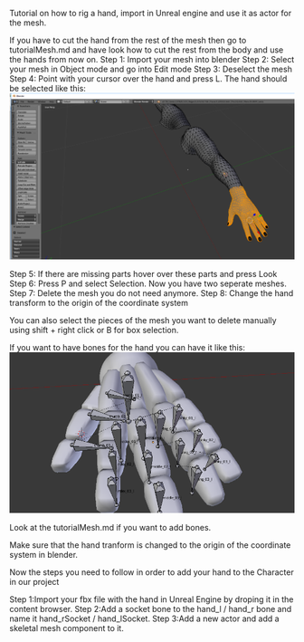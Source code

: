 Tutorial on how to rig a hand, import in Unreal engine and use it as actor for the mesh.

If you have to cut the hand from the rest of the mesh then go to tutorialMesh.md and have look how to cut the rest from the body and use the hands from now on.
Step 1: Import your mesh into blender
Step 2: Select your mesh in Object mode and go into Edit mode
Step 3: Deselect the mesh
Step 4: Point with your cursor over the hand and press L. The hand should be selected like this:
![](./Img/HandSelected.png)

Step 5: If there are missing parts hover over these parts and press Look
Step 6: Press P and select Selection. Now you have two seperate meshes.
Step 7: Delete the mesh you do not need anymore.
Step 8: Change the hand transform to the origin of the coordinate system

You can also select the pieces of the mesh you want to delete manually using shift + right click or B for box selection.


If you want to have bones for the hand you can have it like this:
![](./Img/HandBones.png)

Look at the tutorialMesh.md if you want to add bones.

Make sure that the hand tranform is changed to the origin of the coordinate system in blender.

Now the steps you need to follow in order to add your hand to the Character in our project

Step 1:Import your fbx file with the hand in Unreal Engine by droping it in the content browser.
Step 2:Add a socket bone to the hand_l / hand_r bone and name it hand_rSocket / hand_lSocket.
Step 3:Add a new actor and add a skeletal mesh component to it.